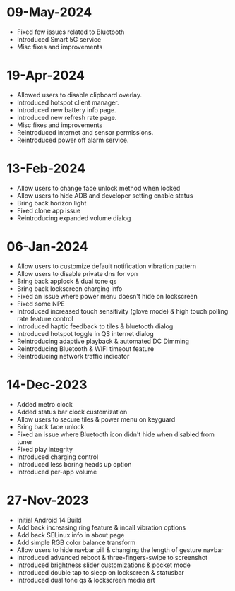 # 09-May-2024
- Fixed few issues related to Bluetooth
- Introduced Smart 5G service
- Misc fixes and improvements

# 19-Apr-2024
- Allowed users to disable clipboard overlay.
- Introduced hotspot client manager.
- Introduced new battery info page.
- Introduced new refresh rate page.
- Misc fixes and improvements
- Reintroduced internet and sensor permissions.
- Reintroduced power off alarm service.

# 13-Feb-2024
- Allow users to change face unlock method when locked
- Allow users to hide ADB and developer setting enable status
- Bring back horizon light
- Fixed clone app issue
- Reintroducing expanded volume dialog

# 06-Jan-2024
- Allow users to customize default notification vibration pattern
- Allow users to disable private dns for vpn
- Bring back applock & dual tone qs
- Bring back lockscreen charging info
- Fixed an issue where power menu doesn't hide on lockscreen
- Fixed some NPE
- Introduced increased touch sensitivity (glove mode) & high touch polling rate feature control
- Introduced haptic feedback to tiles & bluetooth dialog
- Introduced hotspot toggle in QS internet dialog
- Reintroducing adaptive playback & automated DC Dimming
- Reintroducing Bluetooth & WIFI timeout feature
- Reintroducing network traffic indicator

# 14-Dec-2023
- Added metro clock
- Added status bar clock customization
- Allow users to secure tiles & power menu on keyguard
- Bring back face unlock
- Fixed an issue where Bluetooth icon didn't hide when disabled from tuner
- Fixed play integrity
- Introduced charging control
- Introduced less boring heads up option
- Introduced per-app volume

# 27-Nov-2023
- Initial Android 14 Build
- Add back increasing ring feature & incall vibration options
- Add back SELinux info in about page
- Add simple RGB color balance transform
- Allow users to hide navbar pill & changing the length of gesture navbar
- Introduced advanced reboot & three-fingers-swipe to screenshot
- Introduced brightness slider customizations & pocket mode
- Introduced double tap to sleep on lockscreen & statusbar
- Introduced dual tone qs & lockscreen media art
